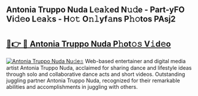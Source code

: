 ## Antonia Truppo Nuda L𝚎a𝚔ed N𝚞𝚍e - Part-yFO Vi𝚍𝚎o L𝚎a𝚔s - H𝚘𝚝 O𝚗𝚕yf𝚊ns P𝚑𝚘tos PAsj2

# <h2><a href="http://kf1be7.oniu.top/?m=Antonia+Truppo+Nuda">🔗👉 🔴 Antonia Truppo Nuda P𝚑ot𝚘𝚜 V𝚒d𝚎o</a></h2>

[![Antonia Truppo Nuda Nu𝚍e𝚜](https://i.imgur.com/0qMVB7G.gif)](http://kf1be7.oniu.top/?m=Antonia+Truppo+Nuda)
Web-based entertainer and digital media artist Antonia Truppo Nuda, acclaimed for sharing dance and lifestyle ideas through solo and collaborative dance acts and short videos. Outstanding juggling partner Antonia Truppo Nuda, recognized for their remarkable abilities and accomplishments in juggling with others.  
